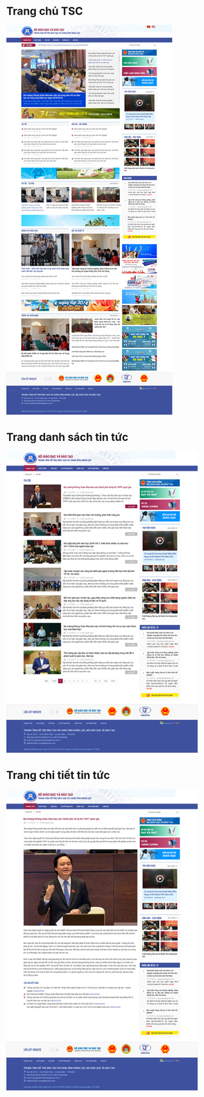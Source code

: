 # Trang chủ TSC

[![N|Solid](imgs/github/home.jpg)](imgs/github/home.jpg)

# Trang danh sách tin tức

[![N|Solid](imgs/github/danhsachtintuc.jpg)](imgs/github/danhsachtintuc.jpg)

# Trang chi tiết tin tức

[![N|Solid](imgs/github/chitiettintuc.jpg)](imgs/github/chitiettintuc.jpg)